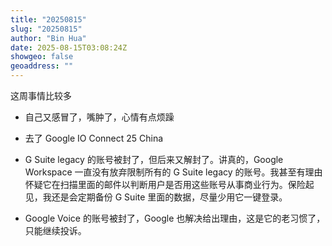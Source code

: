 ```yaml
---
title: "20250815"
slug: "20250815"
author: "Bin Hua"
date: 2025-08-15T03:08:24Z
showgeo: false
geoaddress: ""
---
```


这周事情比较多

- 自己又感冒了，嘴肿了，心情有点烦躁

- 去了 Google IO Connect 25 China

- G Suite legacy 的账号被封了，但后来又解封了。讲真的，Google Workspace 一直没有放弃限制所有的 G Suite legacy 的账号。我甚至有理由怀疑它在扫描里面的邮件以判断用户是否用这些账号从事商业行为。保险起见，我还是会定期备份 G Suite 里面的数据，尽量少用它一键登录。

- Google Voice 的账号被封了，Google 也解决给出理由，这是它的老习惯了，只能继续投诉。